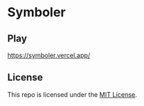 # Symboler

## Play

https://symboler.vercel.app/

## License

This repo is licensed under the [MIT License](LICENSE).